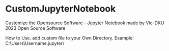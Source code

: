 # CustomJupyterNotebook
Customize the Opensource Software - Jupyter Notebook
made by Vic-DKU 2023 Open Source Software

How to Use.
add custom file to your Own Directory.
Example: C:\Users\Username\.jupyter\

